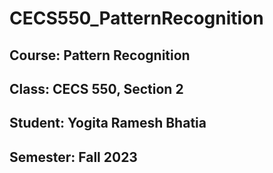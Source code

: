 # CECS550_PatternRecognition

## Course: Pattern Recognition 
## Class: CECS 550, Section 2
## Student:  Yogita Ramesh Bhatia
## Semester: Fall 2023
